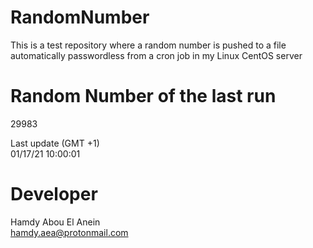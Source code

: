 # RandomNumber    
This is a test repository where a random number is pushed to a file automatically passwordless from a cron job in my Linux CentOS server    
# Random Number of the last run   
29983
      
Last update (GMT +1)    
01/17/21 10:00:01
# Developer    
Hamdy Abou El Anein   
hamdy.aea@protonmail.com
